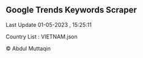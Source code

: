 

## Google Trends Keywords Scraper 
 
Last Update 01-05-2023 , 15:25:11

Country List :
VIETNAM.json



© Abdul Muttaqin 
